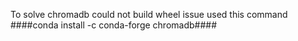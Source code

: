 To solve chromadb could not build wheel issue used this command
####conda install -c conda-forge chromadb####